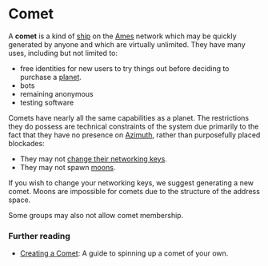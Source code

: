 # Comet

A **comet** is a kind of [ship](urbit-docs/glossary/ship) on the [Ames](urbit-docs/glossary/ames) network which may be quickly generated by anyone and which are virtually unlimited. They have many uses, including but not limited to:
- free identities for new users to try things out before deciding to purchase a [planet](urbit-docs/glossary/planet).
- bots
- remaining anonymous
- testing software

Comets have nearly all the same capabilities as a planet. The restrictions they do possess are technical constraints of the system due primarily to the fact that they have no presence on [Azimuth](urbit-docs/glossary/azimuth), rather than purposefully placed blockades:

- They may not [change their networking keys](urbit-docs/glossary/bridge).
- They may not spawn [moons](urbit-docs/glossary/moon).
 
If you wish to change your networking keys, we suggest generating a new comet. Moons are impossible for comets due to the structure of the address space.

Some groups may also not allow comet membership.

### Further reading

- [Creating a Comet](urbit-docs/manual/getting-started/self-hosted/cli): A guide to spinning up a comet of your own.
